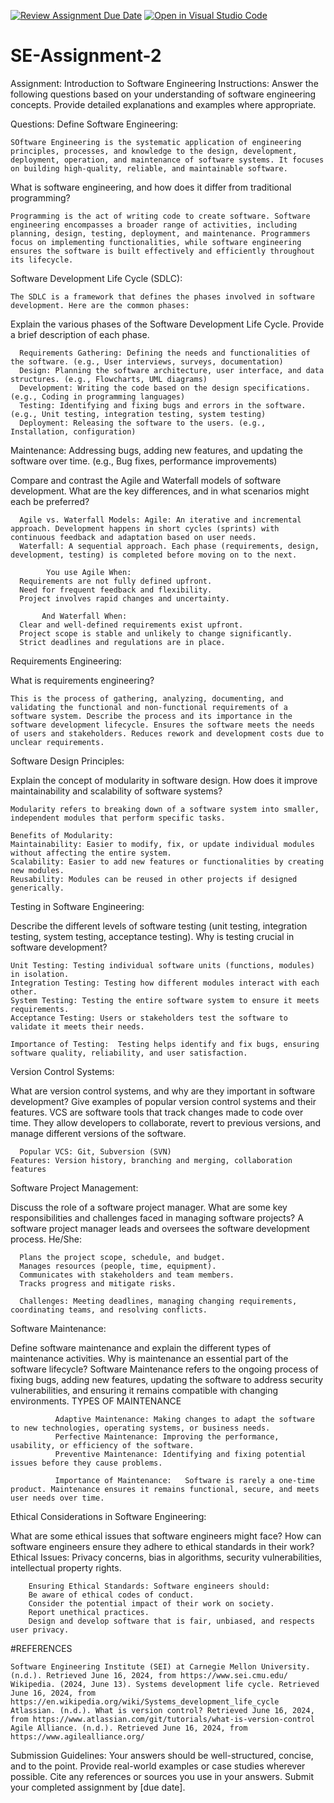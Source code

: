 [![Review Assignment Due Date](https://classroom.github.com/assets/deadline-readme-button-24ddc0f5d75046c5622901739e7c5dd533143b0c8e959d652212380cedb1ea36.svg)](https://classroom.github.com/a/-ucQIGTc)
[![Open in Visual Studio Code](https://classroom.github.com/assets/open-in-vscode-718a45dd9cf7e7f842a935f5ebbe5719a5e09af4491e668f4dbf3b35d5cca122.svg)](https://classroom.github.com/online_ide?assignment_repo_id=15202819&assignment_repo_type=AssignmentRepo)
# SE-Assignment-2
Assignment: Introduction to Software Engineering
Instructions:
Answer the following questions based on your understanding of software engineering concepts. Provide detailed explanations and examples where appropriate.

Questions:
Define Software Engineering: 

    SOftware Engineering is the systematic application of engineering principles, processes, and knowledge to the design, development, deployment, operation, and maintenance of software systems. It focuses on building high-quality, reliable, and maintainable software.

What is software engineering, and how does it differ from traditional programming? 

    Programming is the act of writing code to create software. Software engineering encompasses a broader range of activities, including planning, design, testing, deployment, and maintenance. Programmers focus on implementing functionalities, while software engineering ensures the software is built effectively and efficiently throughout its lifecycle.

Software Development Life Cycle (SDLC): 

    The SDLC is a framework that defines the phases involved in software development. Here are the common phases:

Explain the various phases of the Software Development Life Cycle. Provide a brief description of each phase.
     
      Requirements Gathering: Defining the needs and functionalities of the software. (e.g., User interviews, surveys, documentation)
      Design: Planning the software architecture, user interface, and data structures. (e.g., Flowcharts, UML diagrams)
      Development: Writing the code based on the design specifications. (e.g., Coding in programming languages)
      Testing: Identifying and fixing bugs and errors in the software. (e.g., Unit testing, integration testing, system testing)
      Deployment: Releasing the software to the users. (e.g., Installation, configuration)
Maintenance: Addressing bugs, adding new features, and updating the software over time. (e.g., Bug fixes, performance improvements)

Compare and contrast the Agile and Waterfall models of software development. What are the key differences, and in what scenarios might each be preferred? 
      
      Agile vs. Waterfall Models: Agile: An iterative and incremental approach. Development happens in short cycles (sprints) with continuous feedback and adaptation based on user needs.
      Waterfall: A sequential approach. Each phase (requirements, design, development, testing) is completed before moving on to the next.

            You use Agile When:
      Requirements are not fully defined upfront.
      Need for frequent feedback and flexibility.
      Project involves rapid changes and uncertainty.
      
           And Waterfall When:
      Clear and well-defined requirements exist upfront.
      Project scope is stable and unlikely to change significantly.
      Strict deadlines and regulations are in place.

Requirements Engineering:

What is requirements engineering? 

    This is the process of gathering, analyzing, documenting, and validating the functional and non-functional requirements of a software system. Describe the process and its importance in the software development lifecycle. Ensures the software meets the needs of users and stakeholders. Reduces rework and development costs due to unclear requirements.

Software Design Principles:

Explain the concept of modularity in software design. How does it improve maintainability and scalability of software systems?
   
    Modularity refers to breaking down of a software system into smaller, independent modules that perform specific tasks.
    
    Benefits of Modularity:
    Maintainability: Easier to modify, fix, or update individual modules without affecting the entire system.
    Scalability: Easier to add new features or functionalities by creating new modules.
    Reusability: Modules can be reused in other projects if designed generically.
    
Testing in Software Engineering:

Describe the different levels of software testing (unit testing, integration testing, system testing, acceptance testing). Why is testing crucial in software development?
    
    Unit Testing: Testing individual software units (functions, modules) in isolation.
    Integration Testing: Testing how different modules interact with each other.
    System Testing: Testing the entire software system to ensure it meets requirements.
    Acceptance Testing: Users or stakeholders test the software to validate it meets their needs.

    Importance of Testing:  Testing helps identify and fix bugs, ensuring software quality, reliability, and user satisfaction.

Version Control Systems:

What are version control systems, and why are they important in software development? Give examples of popular version control systems and their features.
    VCS are software tools that track changes made to code over time. They allow developers to collaborate, revert to previous versions, and manage different versions of the software.
     
      Popular VCS: Git, Subversion (SVN)
    Features: Version history, branching and merging, collaboration features

Software Project Management:

Discuss the role of a software project manager. What are some key responsibilities and challenges faced in managing software projects?
    A software project manager leads and oversees the software development process. He/She:
    
      Plans the project scope, schedule, and budget.
      Manages resources (people, time, equipment).
      Communicates with stakeholders and team members.
      Tracks progress and mitigate risks.

      Challenges: Meeting deadlines, managing changing requirements, coordinating teams, and resolving conflicts.

Software Maintenance:

Define software maintenance and explain the different types of maintenance activities. Why is maintenance an essential part of the software lifecycle?
    Software Maintenance refers to the ongoing process of fixing bugs, adding new features, updating the software to address security vulnerabilities, and ensuring it remains compatible      with changing environments.
          TYPES OF MAINTENANCE
          
              Adaptive Maintenance: Making changes to adapt the software to new technologies, operating systems, or business needs.
              Perfective Maintenance: Improving the performance, usability, or efficiency of the software.
              Preventive Maintenance: Identifying and fixing potential issues before they cause problems.
  
              Importance of Maintenance:   Software is rarely a one-time product. Maintenance ensures it remains functional, secure, and meets user needs over time.

Ethical Considerations in Software Engineering:

What are some ethical issues that software engineers might face? How can software engineers ensure they adhere to ethical standards in their work?
    Ethical Issues: Privacy concerns, bias in algorithms, security vulnerabilities, intellectual property rights.
    
        Ensuring Ethical Standards: Software engineers should:
        Be aware of ethical codes of conduct.
        Consider the potential impact of their work on society.
        Report unethical practices.
        Design and develop software that is fair, unbiased, and respects user privacy.

#REFERENCES

    Software Engineering Institute (SEI) at Carnegie Mellon University. (n.d.). Retrieved June 16, 2024, from https://www.sei.cmu.edu/
    Wikipedia. (2024, June 13). Systems development life cycle. Retrieved June 16, 2024, from https://en.wikipedia.org/wiki/Systems_development_life_cycle
    Atlassian. (n.d.). What is version control? Retrieved June 16, 2024, from https://www.atlassian.com/git/tutorials/what-is-version-control
    Agile Alliance. (n.d.). Retrieved June 16, 2024, from https://www.agilealliance.org/

Submission Guidelines:
Your answers should be well-structured, concise, and to the point.
Provide real-world examples or case studies wherever possible.
Cite any references or sources you use in your answers.
Submit your completed assignment by [due date].
